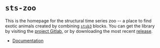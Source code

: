 # `sts-zoo`

This is the homepage for the structural time series zoo -- a place to find exotic
animals created by combining [`stsb3`](https://davidrushingdewhurst.com/stsb3/) blocks.
You can get the library by visiting the [project Gitlab](https://gitlab.com/drdewhurst/sts-zoo), or by downloading the most 
recent [release](https://davidrushingdewhurst.com/sts-zoo/release.zip).

+ [Documentation](./docs)